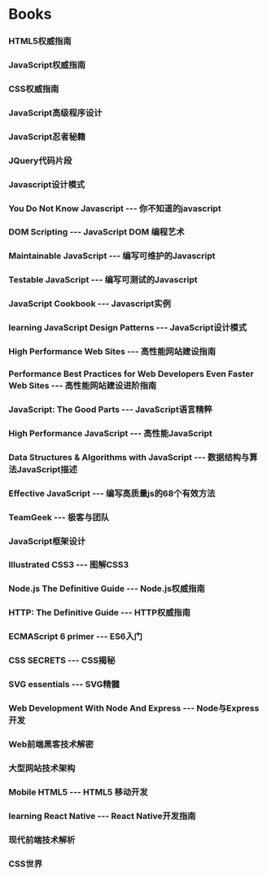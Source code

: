 # Books

### HTML5权威指南

### JavaScript权威指南

### CSS权威指南

### JavaScript高级程序设计

### JavaScript忍者秘籍

### JQuery代码片段

### Javascript设计模式

### You Do Not Know Javascript --- 你不知道的javascript

### DOM Scripting --- JavaScript DOM 编程艺术

### Maintainable JavaScript --- 编写可维护的Javascript

### Testable JavaScript --- 编写可测试的Javascript

### JavaScript Cookbook --- Javascript实例

### learning JavaScript Design Patterns --- JavaScript设计模式

### High Performance Web Sites --- 高性能网站建设指南

### Performance Best Practices for Web Developers Even Faster Web Sites --- 高性能网站建设进阶指南

### JavaScript: The Good Parts --- JavaScript语言精粹

### High Performance JavaScript --- 高性能JavaScript

### Data Structures & Algorithms with JavaScript --- 数据结构与算法JavaScript描述

### Effective JavaScript --- 编写高质量js的68个有效方法

### TeamGeek --- 极客与团队

### JavaScript框架设计

### Illustrated CSS3 --- 图解CSS3

### Node.js The Definitive Guide --- Node.js权威指南

### HTTP: The Definitive Guide --- HTTP权威指南

### ECMAScript 6 primer --- ES6入门

### CSS SECRETS --- CSS揭秘

### SVG essentials --- SVG精髓

### Web Development With Node And Express --- Node与Express开发

### Web前端黑客技术解密

### 大型网站技术架构

### Mobile HTML5 --- HTML5 移动开发

### learning React Native --- React Native开发指南

### 现代前端技术解析

### CSS世界